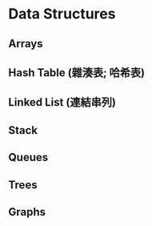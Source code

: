 # Data Structures

## Arrays

## Hash Table (雜湊表; 哈希表)

## Linked List (連結串列)

## Stack

## Queues

## Trees

## Graphs
